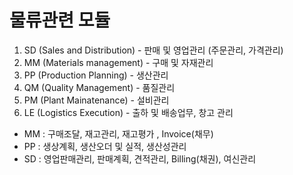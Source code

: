 # 물류관련 모듈

1. SD (Sales and Distribution)  - 판매 및 영업관리 (주문관리, 가격관리)
2. MM (Materials management)    - 구매 및 자재관리
3. PP (Production Planning)     - 생산관리
4. QM (Quality Management)      - 품질관리
5. PM (Plant Mainatenance)      - 설비관리
6. LE (Logistics Execution)     - 출하 및 배송업무, 창고 관리


- MM : 구매조달, 재고관리, 재고평가 , Invoice(채무)
- PP : 생상계획, 생산오더 및 실적, 생산성관리
- SD : 영업판매관리, 판매계획, 견적관리, Billing(채권), 여신관리


